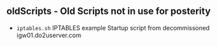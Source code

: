 ## oldScripts - Old Scripts not in use for posterity

- `iptables.sh` IPTABLES example Startup script from decommissoned igw01.do2userver.com
